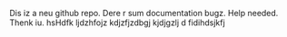 Dis iz a neu github repo. Dere r sum documentation bugz. Help needed. Thenk iu.
hsHdfk 
ljdzhfojz
kdjzfjzdbgj
kjdjgzlj d fidihdsjkfj
